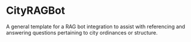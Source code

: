# CityRAGBot
A general template for a RAG bot integration to assist with referencing and answering questions pertaining to city ordinances or structure. 
